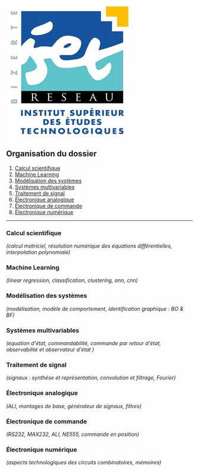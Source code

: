 ![ISET de Bizerte](logo-isetbz.png)

## Organisation du dossier

1. [Calcul scientifique](https://github.com/a-mhamdi/isetbz/tree/main/Calcul%20scientifique)
2. [Machine Learning](https://github.com/a-mhamdi/isetbz/tree/main/Machine%20learning)
3. [Modélisation des systèmes](https://github.com/a-mhamdi/isetbz/tree/main/Mod%C3%A9lisation%20des%20syst%C3%A8mes)
4. [Systèmes multivariables](https://github.com/a-mhamdi/isetbz/tree/main/Systèmes%20multivariables)
5. [Traitement de signal](https://github.com/a-mhamdi/isetbz/tree/main/Traitement%20de%20signal)
6. [Électronique analogique](https://github.com/a-mhamdi/isetbz/tree/main/Électronique%20analogique)
7. [Électronique de commande](https://github.com/a-mhamdi/isetbz/tree/main/Électronique%20de%20commande)
8. [Électronique numérique](https://github.com/a-mhamdi/isetbz/tree/main/Électronique%20numérique)

------

### **Calcul scientifique**
*(calcul matriciel, résolution numérique des équations différentielles, interpolation polynomiale)*

### **Machine Learning**
*(linear regression, classification, clustering, ann, cnn)*

### **Modélisation des systèmes**
*(modélisation, modèle de comportement, identification graphique : BO & BF)*

### **Systèmes multivariables**
*(équation d'état, commandabilité, commande par retour d'état, observabilité et observateur d'état )*

### **Traitement de signal**
*(signaux : synthèse et représentation, convolution et filtrage, Fourier)*

### **Électronique analogique**
*(ALI, montages de base, générateur de signaux, filtres)*

### **Électronique de commande**
*(RS232, MAX232, ALI, NE555, commande en position)*

### **Électronique numérique**
*(aspects technologiques des circuits combinatoires, mémoires)*

